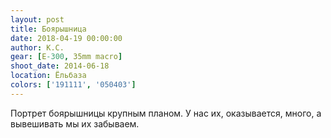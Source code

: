 ```yaml
---
layout: post
title: Боярышница
date: 2018-04-19 00:00:00
author: К.С.
gear: [E-300, 35mm macro]
shoot_date: 2014-06-18
location: Ёльбаза
colors: ['191111', '050403']
---
```

Портрет боярышницы крупным планом. У нас их, оказывается, много, а вывешивать мы их забываем.
